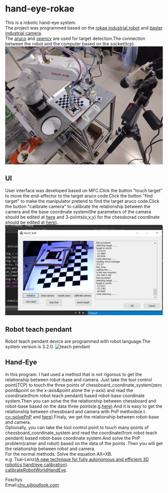 # hand-eye-rokae
  

This is a robotic hand-eye system.  
The project was programmed based on the [rokae industrial robot](http://www.rokae.com/) and [basler industrial camera](https://www.basler.com/).  
The [aruco](https://www.uco.es/investiga/grupos/ava/node/26) and [opencv](https://opencv.org/) are used for target detection.The connection between the robot and the computer based on the socket(tcp).  
![system](https://raw.githubusercontent.com/NikofoxS/hand-eye-rokae/master/pictures/robot_systerm.jpg)    

## UI
User interface  was developed based on MFC.Click the button "touch target" to move the end-effector to the target aruco code.Click the button "find target" to make the manipulator pretend to find the target aruco code.Click the button "calibrate camera" to calibrate the relationship between the camera and the base coordinate system(the parameters of the camera should be edited at [here](https://github.com/foxchys/hand_eye_rokae/blob/master/touch_ball0.2/touch_ball/camera_params.yml) and 3-points(o,x,y) for the chessborad coordinate should be edited at [here](https://github.com/foxchys/hand_eye_rokae/blob/master/touch_ball0.2/touch_ball/touch_ballDlg.cpp#L390)).  
![UI](https://raw.githubusercontent.com/NikofoxS/hand-eye-rokae/master/pictures/dispaly_ui.PNG)  

## Robot teach pendant  
Robot teach pendant device are programmed with robot language.The system version is 3.2.0.
![teach pendant](https://raw.githubusercontent.com/NikofoxS/hand-eye-rokae/master/pictures/rokae_tercher.jpg)  

## Hand-Eye
In this program. I had used a method that is not rigorous  to get the relationship between robot-base and camera.  Just take the tool control point(TCP) to touch the three points of chessboard_coordinate_system(zero point&point on the x-axis&point alone the y-axis) and read the coordinate(from robot teach pendant) based robot-base coordinate system.Then you can solve the the relationship between chessboard and robot-base based on the data three points(e.g.[here](https://github.com/foxchys/hand_eye_rokae/blob/master/touch_ball0.2/touch_ball/robot_control.cpp#L178)).And it is easy to get the relationship between chessboard and camera with PnP methods(e.t. [cv::solvePnP](https://docs.opencv.org/4.5.0/d9/d0c/group__calib3d.html#ga549c2075fac14829ff4a58bc931c033d) and [here](https://github.com/foxchys/hand_eye_rokae/blob/master/touch_ball0.2/touch_ball/robot_control.cpp#L78)).Finaly, we get the relationship between robot-base and camera.  
Optionally, you can take the tool control point to touch many points of chessboard_coordinate_system and read the coordinate(from robot teach pendant) based robot-base coordinate system.And solve the PnP problem(camer and robot) based on the data of the points .Then you will get the relationship between robot and camera.  
For the normal methods. Solve the equation AX=XB.  
e.g. Tsai-Lenz([A new technique for fully autonomous and efficient 3D robotics hand/eye calibration](https://ieeexplore.ieee.org/document/34770?arnumber=34770&newsearch=true&queryText=A%20New%20Technique%20for%20Fully%20Autonomous%20and%20Efficient%203D%20Robotics%20Hand%2FEye%20Calibration)).  
[calibrateRobotWorldHandEye](https://docs.opencv.org/4.5.0/d9/d0c/group__calib3d.html#ga41b1a8dd70eae371eba707d101729c36).  






Foxchys  
Email:chy_s@outlook.com
